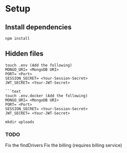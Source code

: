 # Setup

## Install dependencies
```text
npm install
```

## Hidden files
```text
touch .env (Add the following)
MONGO_URI= <MongoDB URI>
PORT= <Port>
SESSION_SECRET= <Your-Session-Secret>
JWT_SECRET= <Your-JWT-Secret>

```text
touch .env.docker (Add the following)
MONGO_URI= <MongoDB URI>
PORT= <Port>
SESSION_SECRET= <Your-Session-Secret>
JWT_SECRET= <Your-JWT-Secret>

mkdir uploads
```

### TODO
Fix the findDrivers
Fix the billing (requires billing service)